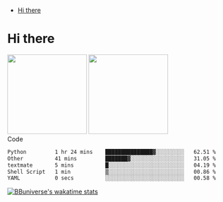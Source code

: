 <!--ts-->
* [Hi there](#hi-there)

<!-- Created by https://github.com/ekalinin/github-markdown-toc -->
<!-- Added by: runner, at: Wed Sep 27 04:19:34 UTC 2023 -->

<!--te-->


# Hi there

<!--
**BBuniverse/BBuniverse** is a ✨ _special_ ✨ repository because its `README.md` (this file) appears on your GitHub profile.

Here are some ideas to get you started:

- 🔭 I’m currently working on ...
- 🌱 I’m currently learning ...
- 👯 I’m looking to collaborate on ...
- 🤔 I’m looking for help with ...
- 💬 Ask me about ...
- 📫 How to reach me: ...
- 😄 Pronouns: ...
- ⚡ Fun fact: ...
-->


<div display="flex">
  <img src="https://github-readme-stats.vercel.app/api?username=BBuniverse&show_icons=true&count_private=true&theme=radical&hide_border=true" height="180"/>
  <img src="https://github-readme-stats.vercel.app/api/top-langs/?username=BBuniverse&layout=compact&theme=radical&hide_border=true" height="180"/>
</div
     

## Code
<!--START_SECTION:waka-->

```txt
Python         1 hr 24 mins    ███████████████▓░░░░░░░░░   62.51 %
Other          41 mins         ███████▓░░░░░░░░░░░░░░░░░   31.05 %
textmate       5 mins          █░░░░░░░░░░░░░░░░░░░░░░░░   04.19 %
Shell Script   1 min           ▒░░░░░░░░░░░░░░░░░░░░░░░░   00.86 %
YAML           0 secs          ░░░░░░░░░░░░░░░░░░░░░░░░░   00.58 %
```

<!--END_SECTION:waka-->
     
[![BBuniverse's wakatime stats](https://github-readme-stats.vercel.app/api/wakatime?username=BBuniverse)](https://github.com/anuraghazra/github-readme-stats)
